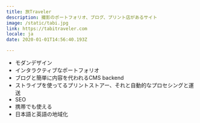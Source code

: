 ```yaml
---
title: 旅Traveler
description: 撮影のポートフォリオ、ブログ、プリント店があるサイト
image: /static/tabi.jpg
link: https://tabitraveler.com
locale: ja
date: 2020-01-01T14:56:40.193Z

---
```

* モダンデザイン
* インタラクティブなポートフォリオ
* ブログと簡単に内容を代われるCMS backend
* ストライプを使ってるプリントストアー、それと自動的なプロセシングと運送
* SEO
* 携帯でも使える
* 日本語と英語の地域化